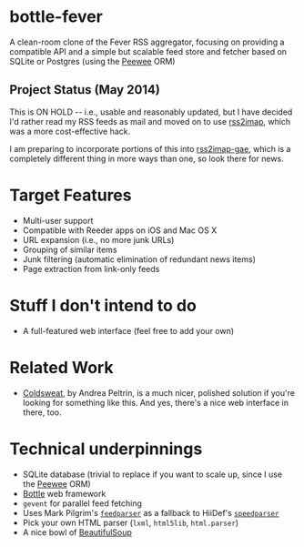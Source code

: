 # bottle-fever

A clean-room clone of the Fever RSS aggregator, focusing on providing a compatible API and a simple but scalable feed store and fetcher based on SQLite or Postgres (using the [Peewee](http://peewee.readthedocs.org) ORM) 

## Project Status (May 2014)

This is ON HOLD -- i.e., usable and reasonably updated, but I have decided I'd rather read my RSS feeds as mail and moved on to use [rss2imap][r2i], which was a more cost-effective hack. 

I am preparing to incorporate portions of this into [rss2imap-gae][r2ig], which is a completely different thing in more ways than one, so look there for news.

# Target Features

* Multi-user support
* Compatible with Reeder apps on iOS and Mac OS X
* URL expansion (i.e., no more junk URLs)
* Grouping of similar items
* Junk filtering (automatic elimination of redundant news items)
* Page extraction from link-only feeds

# Stuff I don't intend to do

* A full-featured web interface (feel free to add your own)

# Related Work

* [Coldsweat](https://github.com/passiomatic/coldsweat), by Andrea Peltrin, is a much nicer, polished solution if you're looking for something like this. And yes, there's a nice web interface in there, too.

# Technical underpinnings

* SQLite database (trivial to replace if you want to scale up, since I use the [Peewee][p] ORM)
* [Bottle][b] web framework
* `gevent` for parallel feed fetching
* Uses Mark Pilgrim's [`feedparser`][fp] as a fallback to HiiDef's [`speedparser`][sp]
* Pick your own HTML parser (`lxml`, `html5lib`, `html.parser`)
* A nice bowl of [BeautifulSoup][bs]

[r2i]: https://github.com/rcarmo/rss2imap
[r2ig]: https://github.com/rcarmo/rss2imap-gae
[p]: https://github.com/coleifer/peewee
[b]: http://bottlepy.org
[sp]: https://github.com/hiidef/speedparser
[fp]: https://pypi.python.org/pypi/feedparser/
[bs]: http://www.crummy.com/software/BeautifulSoup/
